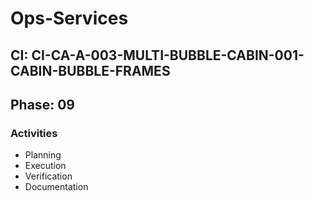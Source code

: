 # Ops-Services

## CI: CI-CA-A-003-MULTI-BUBBLE-CABIN-001-CABIN-BUBBLE-FRAMES
## Phase: 09

### Activities
- Planning
- Execution
- Verification
- Documentation
